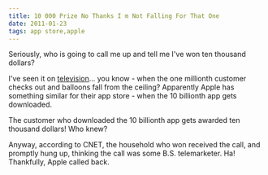 ```yaml
---
title: 10 000 Prize No Thanks I m Not Falling For That One 
date: 2011-01-23
tags: app store,apple
---
```

Seriously, who is going to call me up and tell me I've won ten thousand dollars?

I've seen it on [television](http://www.soggyblogger.com/)... you know - when the one millionth customer checks out and balloons fall from the ceiling? Apparently Apple has something similar for their app store - when the 10 billionth app gets downloaded.

The customer who downloaded the 10 billionth app gets awarded ten thousand dollars! Who knew?

Anyway, according to CNET, the household who won received the call, and promptly hung up, thinking the call was some B.S. telemarketer. Ha! Thankfully, Apple called back.

